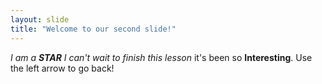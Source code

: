 ```yaml
---
layout: slide
title: "Welcome to our second slide!"
---
```

*I am a **STAR** I can't wait to finish this lesson* it's been so **Interesting**.
Use the left arrow to go back! 
